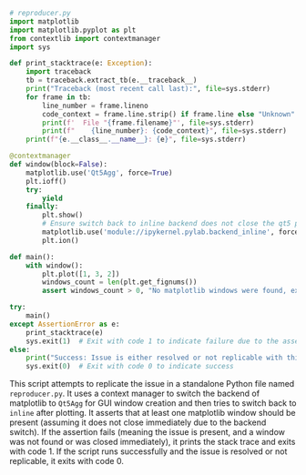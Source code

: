 ```python
# reproducer.py
import matplotlib
import matplotlib.pyplot as plt
from contextlib import contextmanager
import sys

def print_stacktrace(e: Exception):
    import traceback
    tb = traceback.extract_tb(e.__traceback__)
    print("Traceback (most recent call last):", file=sys.stderr)
    for frame in tb:
        line_number = frame.lineno
        code_context = frame.line.strip() if frame.line else "Unknown"
        print(f'  File "{frame.filename}"', file=sys.stderr)
        print(f"    {line_number}: {code_context}", file=sys.stderr)
    print(f"{e.__class__.__name__}: {e}", file=sys.stderr)

@contextmanager
def window(block=False):
    matplotlib.use('Qt5Agg', force=True)
    plt.ioff()
    try:
        yield
    finally:
        plt.show()
        # Ensure switch back to inline backend does not close the qt5 plot
        matplotlib.use('module://ipykernel.pylab.backend_inline', force=True)
        plt.ion()

def main():
    with window():
        plt.plot([1, 3, 2])
        windows_count = len(plt.get_fignums())
        assert windows_count > 0, "No matplotlib windows were found, expected at least 1."

try:
    main()
except AssertionError as e:
    print_stacktrace(e)
    sys.exit(1)  # Exit with code 1 to indicate failure due to the assertion error
else:
    print("Success: Issue is either resolved or not replicable with this script.")
    sys.exit(0)  # Exit with code 0 to indicate success

```

This script attempts to replicate the issue in a standalone Python file named `reproducer.py`. It uses a context manager to switch the backend of matplotlib to `Qt5Agg` for GUI window creation and then tries to switch back to `inline` after plotting. It asserts that at least one matplotlib window should be present (assuming it does not close immediately due to the backend switch). If the assertion fails (meaning the issue is present, and a window was not found or was closed immediately), it prints the stack trace and exits with code 1. If the script runs successfully and the issue is resolved or not replicable, it exits with code 0.